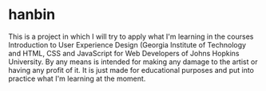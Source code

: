 # hanbin
This is a project in which I will try to apply what I'm learning in the courses Introduction to User Experience Design (Georgia Institute of Technology and HTML, CSS and JavaScript for Web Developers of Johns Hopkins University.
By any means is intended for making any damage to the artist or having any profit of it.
It is just made for educational purposes and put into practice what I'm learning at the moment.
